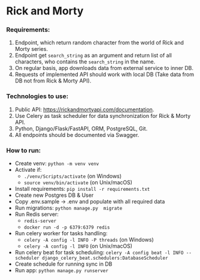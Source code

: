 # Rick and Morty

### Requirements:

1. Endpoint, which return random character from the world of Rick and Morty series.
2. Endpoint get `search_string` as an argument and return list of all characters,
   who contains the `search_string` in the name.
3. On regular basis, app downloads data from external service to inner DB.
4. Requests of implemented API should work with local DB
   (Take data from DB not from Rick & Morty API).

### Technologies to use:

1. Public API: https://rickandmortyapi.com/documentation.
2. Use Celery as task scheduler for data synchronization for Rick & Morty API.
3. Python, Django/Flask/FastAPI, ORM, PostgreSQL, Git.
4. All endpoints should be documented via Swagger.

### How to run:

- Create venv: `python -m venv venv`
- Activate if:
  - `./venv/Scripts/activate` (on Windows)
  - `source venv/bin/activate` (on Unix/macOS)
- Install requirements: `pip install -r requirements.txt`
- Create new Postgres DB & User
- Copy .env.sample -> .env and populate with all required data
- Run migrations: `python manage.py  migrate`
- Run Redis server:
  - `redis-server`
  - `docker run -d -p 6379:6379 redis`
- Run celery worker for tasks handling:
    - `celery -A config -l INFO -P threads` (on Windows)
    - `celery -A config -l INFO` (on Unix/macOS)
- Run celery beat for task
  scheduling: `celery -A config beat -l INFO --scheduler django_celery_beat.schedulers:DatabaseScheduler`
- Create schedule for running sync in DB
- Run app: `python manage.py runserver`
